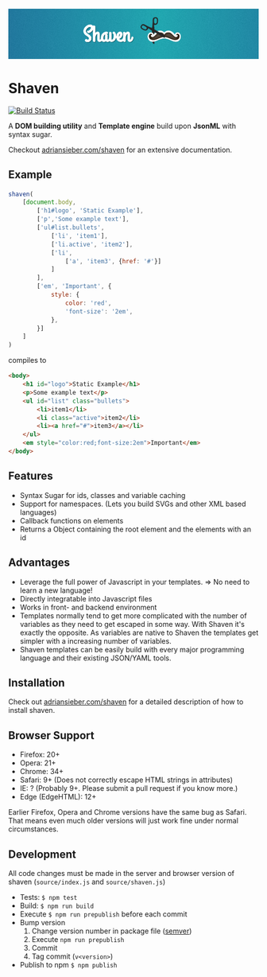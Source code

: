 ![Logo](./source/images/screenshot.png)

# Shaven

[![Build Status](https://travis-ci.org/adius/shaven.svg)](https://travis-ci.org/adius/shaven)

A **DOM building utility** and **Template engine** build upon **JsonML** with syntax sugar.

Checkout [adriansieber.com/shaven](http://adriansieber.com/shaven) for an extensive documentation.


## Example

```javascript
shaven(
	[document.body,
		['h1#logo', 'Static Example'],
		['p','Some example text'],
		['ul#list.bullets',
			['li', 'item1'],
			['li.active', 'item2'],
			['li',
				['a', 'item3', {href: '#'}]
			]
		],
		['em', 'Important', {
			style: {
				color: 'red',
				'font-size': '2em',
			},
		}]
	]
)
```

compiles to

```html
<body>
	<h1 id="logo">Static Example</h1>
	<p>Some example text</p>
	<ul id="list" class="bullets">
		<li>item1</li>
		<li class="active">item2</li>
		<li><a href="#">item3</a></li>
	</ul>
	<em style="color:red;font-size:2em">Important</em>
</body>
```


## Features

- Syntax Sugar for ids, classes and variable caching
- Support for namespaces. (Lets you build SVGs and other XML based languages)
- Callback functions on elements
- Returns a Object containing the root element and the elements with an id


## Advantages

- Leverage the full power of Javascript in your templates.
	=> No need to learn a new language!
- Directly integratable into Javascript files
- Works in front- and backend environment
- Templates normally tend to get more complicated with the number of variables
	as they need to get escaped in some way.
	With Shaven it's exactly the opposite. As variables are native to Shaven
	the templates get simpler with a increasing number of variables.
- Shaven templates can be easily build with every major programming language
	and their existing JSON/YAML tools.


## Installation

Check out [adriansieber.com/shaven](http://adriansieber.com/shaven) for a detailed description of how to install shaven.


## Browser Support

- Firefox: 20+
- Opera: 21+
- Chrome: 34+
- Safari: 9+ (Does not correctly escape HTML strings in attributes)
- IE: ? (Probably 9+. Please submit a pull request if you know more.)
- Edge (EdgeHTML): 12+

Earlier Firefox, Opera and Chrome versions have the same bug as Safari.
That means even much older versions will just work fine
under normal circumstances.


## Development

All code changes must be made in the server and browser version of shaven
(`source/index.js` and `source/shaven.js`)

- Tests: `$ npm test`
- Build: `$ npm run build`
- Execute `$ npm run prepublish` before each commit
- Bump version
	1. Change version number in package file ([semver](http://semver.org))
	2. Execute `npm run prepublish`
	3. Commit
	4. Tag commit (`v<version>`)
- Publish to npm `$ npm publish`

